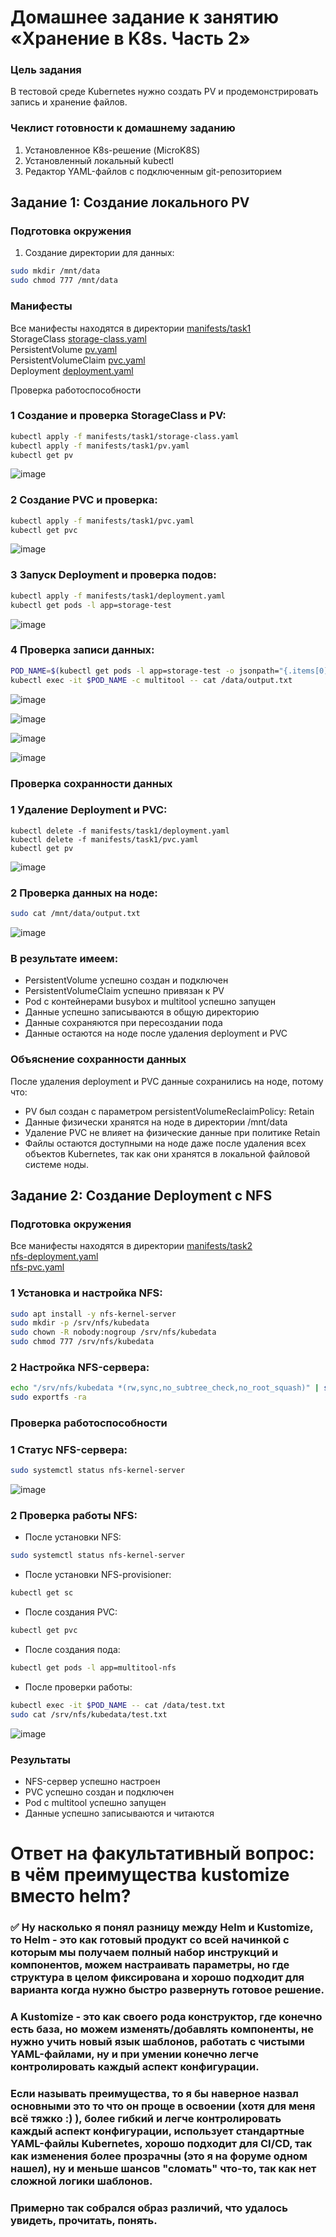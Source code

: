 # Домашнее задание к занятию «Хранение в K8s. Часть 2»

### Цель задания
В тестовой среде Kubernetes нужно создать PV и продемонстрировать запись и хранение файлов.

### Чеклист готовности к домашнему заданию
1. Установленное K8s-решение (MicroK8S)
2. Установленный локальный kubectl
3. Редактор YAML-файлов с подключенным git-репозиторием

## Задание 1: Создание локального PV

### Подготовка окружения

1. Создание директории для данных:
   
```bash
sudo mkdir /mnt/data
sudo chmod 777 /mnt/data
```
### Манифесты

Все манифесты находятся в директории [manifests/task1](https://github.com/temagraf/7-StorageK8s-2/tree/main/manifests/task1)  
StorageClass [storage-class.yaml](https://github.com/temagraf/7-StorageK8s-2/blob/main/manifests/task1/storage-class.yaml)    
PersistentVolume [pv.yaml](https://github.com/temagraf/7-StorageK8s-2/blob/main/manifests/task1/pv.yaml)  
PersistentVolumeClaim [pvc.yaml](https://github.com/temagraf/7-StorageK8s-2/blob/main/manifests/task1/pvc.yaml)   
Deployment [deployment.yaml](https://github.com/temagraf/7-StorageK8s-2/blob/main/manifests/task1/deployment.yaml)  

Проверка работоспособности

### 1 Создание и проверка StorageClass и PV:

```bash
kubectl apply -f manifests/task1/storage-class.yaml
kubectl apply -f manifests/task1/pv.yaml
kubectl get pv
```
![image](https://github.com/temagraf/7-StorageK8s-2/blob/main/1-1images_1-pv-status.png)

### 2 Создание PVC и проверка:

```bash
kubectl apply -f manifests/task1/pvc.yaml
kubectl get pvc
```
![image](https://github.com/temagraf/7-StorageK8s-2/blob/main/1-2%20статус%20PVC.png)  

### 3 Запуск Deployment и проверка подов:

```bash
kubectl apply -f manifests/task1/deployment.yaml
kubectl get pods -l app=storage-test
```
![image](https://github.com/temagraf/7-StorageK8s-2/blob/main/1-3%20статус%20подов.png)

### 4 Проверка записи данных:
```bash
POD_NAME=$(kubectl get pods -l app=storage-test -o jsonpath="{.items[0].metadata.name}")
kubectl exec -it $POD_NAME -c multitool -- cat /data/output.txt
```
![image](https://github.com/temagraf/7-StorageK8s-2/blob/main/1-4%20Проверяем%20данные.png)

![image](https://github.com/temagraf/7-StorageK8s-2/blob/main/1-5%20статус.png)

![image](https://github.com/temagraf/7-StorageK8s-2/blob/main/1-6%20создание%20нового%20пода.png)

![image](https://github.com/temagraf/7-StorageK8s-2/blob/main/1-7данные%20в%20новом%20поде.png) 

### Проверка сохранности данных

### 1 Удаление Deployment и PVC:
```
kubectl delete -f manifests/task1/deployment.yaml
kubectl delete -f manifests/task1/pvc.yaml
kubectl get pv
```
![image](https://github.com/temagraf/7-StorageK8s-2/blob/main/1-8%20сохранность%20файла%20на%20ноде.png)


### 2 Проверка данных на ноде:

```bash
sudo cat /mnt/data/output.txt
```
![image](https://github.com/temagraf/7-StorageK8s-2/blob/main/1-9%20после%20удаления%20PV.png) 


### В результате имеем:  

- PersistentVolume успешно создан и подключен  
- PersistentVolumeClaim успешно привязан к PV  
- Pod с контейнерами busybox и multitool успешно запущен  
- Данные успешно записываются в общую директорию  
- Данные сохраняются при пересоздании пода  
- Данные остаются на ноде после удаления deployment и PVC  

### Объяснение сохранности данных
После удаления deployment и PVC данные сохранились на ноде, потому что:  
- PV был создан с параметром persistentVolumeReclaimPolicy: Retain  
- Данные физически хранятся на ноде в директории /mnt/data  
- Удаление PVC не влияет на физические данные при политике Retain  
- Файлы остаются доступными на ноде даже после удаления всех объектов Kubernetes, так как они хранятся в локальной файловой системе ноды.  

## Задание 2: Создание Deployment с NFS

### Подготовка окружения

Все манифесты находятся в директории [manifests/task2](https://github.com/temagraf/7-StorageK8s-2/tree/main/manifests/task2)  
[nfs-deployment.yaml](https://github.com/temagraf/7-StorageK8s-2/blob/main/manifests/task2/nfs-deployment.yaml)    
[nfs-pvc.yaml](https://github.com/temagraf/7-StorageK8s-2/blob/main/manifests/task2/nfs-pvc.yaml)  
 

### 1 Установка и настройка NFS:

```bash
sudo apt install -y nfs-kernel-server
sudo mkdir -p /srv/nfs/kubedata
sudo chown -R nobody:nogroup /srv/nfs/kubedata
sudo chmod 777 /srv/nfs/kubedata
```

### 2 Настройка NFS-сервера:

```bash
echo "/srv/nfs/kubedata *(rw,sync,no_subtree_check,no_root_squash)" | sudo tee -a /etc/exports
sudo exportfs -ra
```

### Проверка работоспособности

### 1 Статус NFS-сервера:

```bash 
sudo systemctl status nfs-kernel-server
```
![image](https://github.com/temagraf/7-StorageK8s-2/blob/main/2-1.png)

### 2 Проверка работы NFS:

- После установки NFS:

```bash
sudo systemctl status nfs-kernel-server
```

- После установки NFS-provisioner:
```bash
kubectl get sc
```
- После создания PVC:
```bash
kubectl get pvc
```
- После создания пода:
```bash
kubectl get pods -l app=multitool-nfs
```

- После проверки работы:
```bash
kubectl exec -it $POD_NAME -- cat /data/test.txt
sudo cat /srv/nfs/kubedata/test.txt
```

![image](https://github.com/temagraf/7-StorageK8s-2/blob/main/2-2.png)


### Результаты
- NFS-сервер успешно настроен
- PVC успешно создан и подключен
- Pod с multitool успешно запущен
- Данные успешно записываются и читаются




# Ответ на факультативный вопрос: в чём преимущества kustomize вместо helm?  
  
### ✅ Ну насколько я понял разницу между Helm и Kustomize, то Helm - это как готовый продукт со всей начинкой с которым мы получаем полный набор инструкций и компонентов, можем настраивать параметры, но где структура в целом фиксирована и хорошо подходит для варианта когда нужно быстро развернуть готовое решение. 
### А Kustomize - это как своего рода конструктор, где конечно есть база, но можем изменять/добавлять компоненты, не нужно учить новый язык шаблонов, работать с чистыми YAML-файлами, ну и при умении конечно легче контролировать каждый аспект конфигурации. 
### Если называть преимущества, то я бы наверное назвал основными это то что он проще в освоении (хотя для меня всё тяжко :) ), более гибкий и легче контролировать каждый аспект конфигурации, использует стандартные YAML-файлы Kubernetes, хорошо подходит для CI/CD, так как изменения более прозрачны (это я на форуме одном нашел), ну и меньше шансов "сломать" что-то, так как нет сложной логики шаблонов. 
### Примерно так собрался образ различий, что удалось увидеть, прочитать, понять. 



